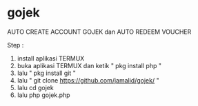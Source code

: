 # gojek
AUTO CREATE ACCOUNT GOJEK dan AUTO REDEEM VOUCHER

Step :

1. install aplikasi TERMUX
2. buka aplikasi TERMUX dan ketik " pkg install php "
3. lalu " pkg install git "
4. lalu " git clone https://github.com/jamalid/gojek/ "
5. lalu cd gojek
6. lalu php gojek.php

